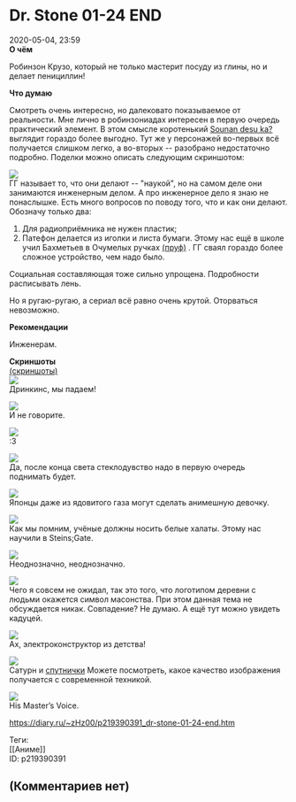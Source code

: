 Dr. Stone 01-24 END
===================

  
2020-05-04, 23:59  
  **О чём**    
   
 Робинзон Крузо, который не только мастерит посуду из глины, но и делает пенициллин!   
   
   
  **Что думаю**    
   
 Смотреть очень интересно, но далековато показываемое от реальности. Мне лично в робинзониадах интересен в первую очередь практический элемент. В этом смысле коротенький  [Sounan desu ka?](Sounan%20desu%20ka%2001-12%20END)  выглядит гораздо более выгодно. Тут же у персонажей во-первых всё получается слишком легко, а во-вторых -- разобрано недостаточно подробно. Поделки можно описать следующим скриншотом:   
   
   [![](https://i.imgur.com/XecShCVl.jpg)](https://i.imgur.com/XecShCV.jpg)     
 ГГ называет то, что они делают -- "наукой", но на самом деле они занимаются инженерным делом. А про инженерное дело я знаю не понаслышке. Есть много вопросов по поводу того, что и как они делают. Обозначу только два:   
 1. Для радиоприёмника не нужен пластик;   
 2. Патефон делается из иголки и листа бумаги. Этому нас ещё в школе учил Бахметьев в Очумелых ручках  [(пруф)](https://i.imgur.com/lI10YEm.jpg)  . ГГ сваял гораздо более сложное устройство, чем надо было.   
   
 Социальная составляющая тоже сильно упрощена. Подробности расписывать лень.   
   
 Но я ругаю-ругаю, а сериал всё равно очень крутой. Оторваться невозможно.   
   
  **Рекомендации**    
   
 Инженерам.   
   
  **Скриншоты**    
  [(скриншоты)](https://zHz00.diary.ru/p219390391.htm?index=1#linkmore219390391m1)       
  [![](https://i.imgur.com/Lrr2HhLl.jpg)](https://i.imgur.com/Lrr2HhL.jpg)    
 Дринкинс, мы падаем!   
   
  [![](https://i.imgur.com/nBVGb7el.jpg)](https://i.imgur.com/nBVGb7e.jpg)    
 И не говорите.   
   
  [![](https://i.imgur.com/oQFwnusl.jpg)](https://i.imgur.com/oQFwnus.jpg)    
 :3   
   
  [![](https://i.imgur.com/Mvxyu51l.jpg)](https://i.imgur.com/Mvxyu51.jpg)    
 Да, после конца света стеклодувство надо в первую очередь поднимать будет.   
   
  [![](https://i.imgur.com/9f6c7kGl.jpg)](https://i.imgur.com/9f6c7kG.jpg)    
 Японцы даже из ядовитого газа могут сделать анимешную девочку.   
   
  [![](https://i.imgur.com/9EAZcINl.jpg)](https://i.imgur.com/9EAZcIN.jpg)    
 Как мы помним, учёные должны носить белые халаты. Этому нас научили в Steins;Gate.   
   
  [![](https://i.imgur.com/d7W9kKnl.jpg)](https://i.imgur.com/d7W9kKn.jpg)    
 Неоднозначно, неоднозначно.   
   
  [![](https://i.imgur.com/Ij8rISNl.jpg)](https://i.imgur.com/Ij8rISN.jpg)    
 Чего я совсем не ожидал, так это того, что логотипом деревни с людьми окажется символ масонства. При этом данная тема не обсуждается никак. Совпадение? Не думаю. А ещё тут можно увидеть кадуцей.   
   
  [![](https://i.imgur.com/BE0AAg0l.jpg)](https://i.imgur.com/BE0AAg0.jpg)    
 Ах, электроконструктор из детства!   
   
  [![](https://i.imgur.com/Gnme4j7l.jpg)](https://i.imgur.com/Gnme4j7.jpg)    
 Сатурн и  [спутнички](https://whale-roma.livejournal.com/95141.html)  Можете посмотреть, какое качество изображения получается с современной техникой.   
   
  [![](https://i.imgur.com/AlICEcCl.jpg)](https://i.imgur.com/AlICEcC.jpg)    
 His Master’s Voice.   
      
  
<https://diary.ru/~zHz00/p219390391_dr-stone-01-24-end.htm>  
  
Теги:  
[[Аниме]]  
ID: p219390391  


(Комментариев нет)
------------------